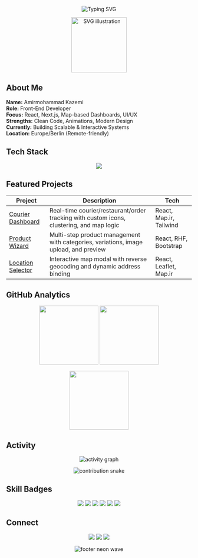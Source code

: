 <p align="center">
  <img src="https://readme-typing-svg.herokuapp.com?font=Orbitron&size=36&duration=3000&color=6AAFE6&center=true&vCenter=true&width=800&lines=Hey+There+👋;I'm+Amirmohammad+Kazemi" alt="Typing SVG" />
</p>

<p align="center">
  <img src="https://upload.wikimedia.org/wikipedia/commons/3/3a/Vector_based_example.svg" width="150" alt="SVG illustration"/>
</p>

## About Me

**Name:** Amirmohammad Kazemi  
**Role:** Front-End Developer  
**Focus:** React, Next.js, Map-based Dashboards, UI/UX  
**Strengths:** Clean Code, Animations, Modern Design  
**Currently:** Building Scalable & Interactive Systems  
**Location:** Europe/Berlin (Remote-friendly)

## Tech Stack

<p align="center">
  <img src="https://skillicons.dev/icons?i=react,nextjs,ts,js,html,css,tailwind,bootstrap,laravel,php,nodejs,mysql,git,github,vite,figma,vercel&theme=dark" />
</p>

## Featured Projects

| Project | Description | Tech |
|---|---|---|
| [Courier Dashboard](https://github.com/Tocka69) | Real-time courier/restaurant/order tracking with custom icons, clustering, and map logic | React, Map.ir, Tailwind |
| [Product Wizard](https://github.com/Tocka69) | Multi-step product management with categories, variations, image upload, and preview | React, RHF, Bootstrap |
| [Location Selector](https://github.com/Tocka69) | Interactive map modal with reverse geocoding and dynamic address binding | React, Leaflet, Map.ir |

## GitHub Analytics

<p align="center">
  <img src="https://github-readme-stats.vercel.app/api?username=Tocka69&show_icons=true&hide_border=true&bg_color=0d1117&title_color=6AAFE6&icon_color=6AAFE6&text_color=c9d1d9" height="160"/>
  <img src="https://github-readme-streak-stats.herokuapp.com/?user=Tocka69&hide_border=true&background=0d1117&ring=5AA6C7&fire=5AA6C7&currStreakLabel=6AAFE6&dates=c9d1d9" height="160"/>
</p>

<p align="center">
  <img src="https://github-readme-stats.vercel.app/api/top-langs/?username=Tocka69&layout=compact&hide_border=true&bg_color=0d1117&title_color=6AAFE6&text_color=c9d1d9" height="160"/>
</p>

## Activity

<p align="center">
  <img src="https://github-readme-activity-graph.vercel.app/graph?username=Tocka69&bg_color=0d1117&line=5AA6C7&point=5AA6C7&color=c9d1d9&hide_border=true" alt="activity graph"/>
</p>

<p align="center">
  <img src="https://github-profile-trophy.vercel.app/?username=Tocka69&theme=algolia&no-frame=true&no-bg=true&margin-w=12" alt="contribution snake"/>
</p>

## Skill Badges

<p align="center">
  <img src="https://img.shields.io/badge/React-0d1117?style=for-the-badge&logo=react&logoColor=6AAFE6"/>
  <img src="https://img.shields.io/badge/Next.js-0d1117?style=for-the-badge&logo=next.js&logoColor=c9d1d9"/>
  <img src="https://img.shields.io/badge/Tailwind-0d1117?style=for-the-badge&logo=tailwindcss&logoColor=6AAFE6"/>
  <img src="https://img.shields.io/badge/TypeScript-0d1117?style=for-the-badge&logo=typescript&logoColor=6AAFE6"/>
  <img src="https://img.shields.io/badge/Laravel-0d1117?style=for-the-badge&logo=laravel&logoColor=c9d1d9"/>
  <img src="https://img.shields.io/badge/Map.ir-0d1117?style=for-the-badge&logo=mapbox&logoColor=5AA6C7"/>
</p>

## Connect

<p align="center">
  <a href="https://github.com/Tocka69"><img src="https://img.shields.io/badge/GitHub-0d1117?style=for-the-badge&logo=github&logoColor=6AAFE6"></a>
  <a href="https://www.linkedin.com/in/your-link"><img src="https://img.shields.io/badge/LinkedIn-0d1117?style=for-the-badge&logo=linkedin&logoColor=5AA6C7"></a>
  <a href="mailto:your.email@example.com"><img src="https://img.shields.io/badge/Email-0d1117?style=for-the-badge&logo=gmail&logoColor=6AAFE6"></a>
</p>

<p align="center">
  <img src="https://capsule-render.vercel.app/api?type=waving&height=140&section=footer&color=0:2e3440,100:5AA6C7" alt="footer neon wave"/>
</p>
